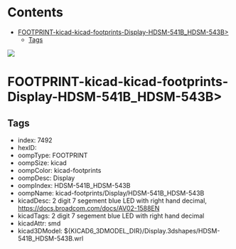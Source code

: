 



Contents
========

* [FOOTPRINT-kicad-kicad-footprints-Display-HDSM-541B_HDSM-543B>](#footprint-kicad-kicad-footprints-display-hdsm-541b_hdsm-543b)
	* [Tags](#tags)
  
![][im]
# FOOTPRINT-kicad-kicad-footprints-Display-HDSM-541B_HDSM-543B>

## Tags

- index: 7492
- hexID: 
- oompType: FOOTPRINT
- oompSize: kicad
- oompColor: kicad-footprints
- oompDesc: Display
- oompIndex: HDSM-541B_HDSM-543B
- oompName: kicad-footprints/Display/HDSM-541B_HDSM-543B
- kicadDesc: 2 digit 7 segement blue LED with right hand decimal, https://docs.broadcom.com/docs/AV02-1588EN
- kicadTags: 2 digit 7 segement blue LED with right hand decimal
- kicadAttr: smd
- kicad3DModel: ${KICAD6_3DMODEL_DIR}/Display.3dshapes/HDSM-541B_HDSM-543B.wrl



[im]: image.png
